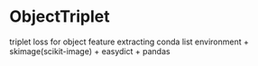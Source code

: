 # ObjectTriplet
triplet loss for object feature extracting
conda list environment + skimage(scikit-image) + easydict + pandas
